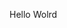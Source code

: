 Hello Wolrd









































































































































































































































































































































































































































































































































































































































































































































































































































































































































































































































































































































































































































































































































































































































































































































































































































































































































































































































































































































































































































































































































































































































































































































































































































































































































































































































































































































































































































































































































































































































































































































































































































































































































































































































































































































































































































































































